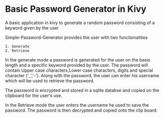 # Basic Password Generator in Kivy 
A basic application in kivy to generate a random password consisting of a keyword given by the user

Simple-Password-Generator provides the user with two functionalities 

	1. Generate 
	2. Retrieve 

In the generate mode a password is generated for the user on the basis length and a specific keyword provided by the user. 
The password will contain Upper case characters,Lower case characters, digits and special character ('_','-').
Along with the password, the user can enter his username which will be used to retrieve the password. 

The password is encrypted and stored in a sqlite databse and copied on the clipboard for the user's use. 

In the Retrieve mode the user enters the username he used to save the password. The password is then decrypted and copied onto the clip board.
